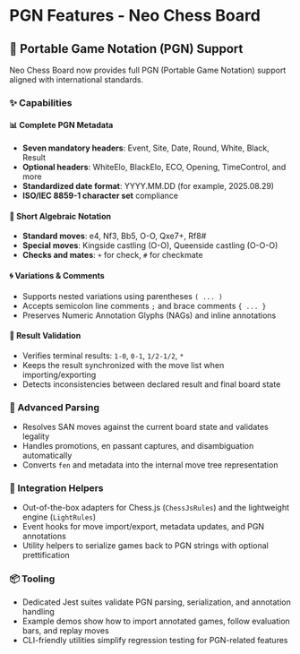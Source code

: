 # PGN Features - Neo Chess Board

## 📝 Portable Game Notation (PGN) Support

Neo Chess Board now provides full PGN (Portable Game Notation) support aligned with international standards.

### ✨ Capabilities

#### 📊 **Complete PGN Metadata**

- **Seven mandatory headers**: Event, Site, Date, Round, White, Black, Result
- **Optional headers**: WhiteElo, BlackElo, ECO, Opening, TimeControl, and more
- **Standardized date format**: YYYY.MM.DD (for example, 2025.08.29)
- **ISO/IEC 8859-1 character set** compliance

#### 🎯 **Short Algebraic Notation**

- **Standard moves**: e4, Nf3, Bb5, O-O, Qxe7+, Rf8#
- **Special moves**: Kingside castling (O-O), Queenside castling (O-O-O)
- **Checks and mates**: `+` for check, `#` for checkmate

#### 🌀 **Variations & Comments**

- Supports nested variations using parentheses `( ... )`
- Accepts semicolon line comments `;` and brace comments `{ ... }`
- Preserves Numeric Annotation Glyphs (NAGs) and inline annotations

#### 🧮 **Result Validation**

- Verifies terminal results: `1-0`, `0-1`, `1/2-1/2`, `*`
- Keeps the result synchronized with the move list when importing/exporting
- Detects inconsistencies between declared result and final board state

### 🧠 Advanced Parsing

- Resolves SAN moves against the current board state and validates legality
- Handles promotions, en passant captures, and disambiguation automatically
- Converts `fen` and metadata into the internal move tree representation

### 🚀 Integration Helpers

- Out-of-the-box adapters for Chess.js (`ChessJsRules`) and the lightweight engine (`LightRules`)
- Event hooks for move import/export, metadata updates, and PGN annotations
- Utility helpers to serialize games back to PGN strings with optional prettification

### 📦 Tooling

- Dedicated Jest suites validate PGN parsing, serialization, and annotation handling
- Example demos show how to import annotated games, follow evaluation bars, and replay moves
- CLI-friendly utilities simplify regression testing for PGN-related features
